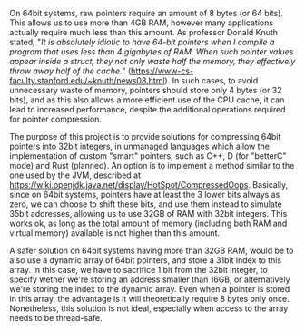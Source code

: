 On 64bit systems, raw pointers require an amount of 8 bytes (or 64 bits). This allows us to use more than 4GB RAM, however many applications actually require much less than this amount. As professor Donald Knuth stated, "*It is absolutely idiotic to have 64-bit pointers when I compile a program that uses less than 4 gigabytes of RAM. When such pointer values appear inside a struct, they not only waste half the memory, they effectively throw away half of the cache.*" (https://www-cs-faculty.stanford.edu/~knuth/news08.html). In such cases, to avoid unnecessary waste of memory, pointers should store only 4 bytes (or 32 bits), and as this also allows a more efficient use of the CPU cache, it can lead to increased performance, despite the additional operations required for pointer compression.

The purpose of this project is to provide solutions for compressing 64bit pointers into 32bit integers, in unmanaged languages which allow the implementation of custom "smart" pointers, such as C++, D (for "betterC" mode) and Rust (planned). An option is to implement a method similar to the one used by the JVM, described at https://wiki.openjdk.java.net/display/HotSpot/CompressedOops. Basically, since on 64bit systems, pointers have at least the 3 lower bits always as zero, we can choose to shift these bits, and use them instead to simulate 35bit addresses, allowing us to use 32GB of RAM with 32bit integers. This works ok, as long as the total amount of memory (including both RAM and virtual memory) available is not higher than this amount.

A safer solution on 64bit systems having more than 32GB RAM, would be to also use a dynamic array of 64bit pointers, and store a 31bit index to this array. In this case, we have to sacrifice 1 bit from the 32bit integer, to specify wether we're storing an address smaller than 16GB, or alternatively we're storing the index to the dynamic array. Even when a pointer is stored in this array, the advantage is it will theoretically require 8 bytes only once. Nonetheless, this solution is not ideal, especially when access to the array needs to be thread-safe.
